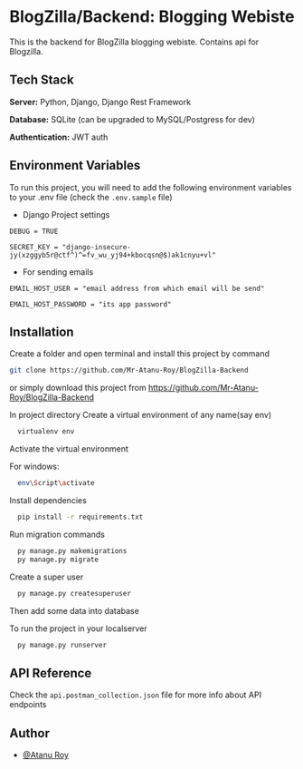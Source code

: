 
# BlogZilla/Backend: Blogging Webiste

This is the backend for BlogZilla blogging webiste.
Contains api for Blogzilla.


## Tech Stack

**Server:** Python, Django, Django Rest Framework

**Database:** SQLite (can be upgraded to MySQL/Postgress for dev)

**Authentication:** JWT auth



## Environment Variables

To run this project, you will need to add the following environment variables to your .env file (check the `.env.sample` file)

- Django Project settings

`DEBUG = TRUE`

`SECRET_KEY = "django-insecure-jy(xzggyb5r@ctf^)^=fv_wu_yj94+kbocqsn@$)ak1cnyu+vl"`

- For sending emails

`EMAIL_HOST_USER = "email address from which email will be send"`

`EMAIL_HOST_PASSWORD = "its app password"`



## Installation

Create a folder and open terminal and install this project by
command 
```bash
git clone https://github.com/Mr-Atanu-Roy/BlogZilla-Backend
```
or simply download this project from https://github.com/Mr-Atanu-Roy/BlogZilla-Backend

In project directory Create a virtual environment of any name(say env)

```bash
  virtualenv env
```
Activate the virtual environment

For windows:
```bash
  env\Script\activate
```
Install dependencies
```bash
  pip install -r requirements.txt
```
Run migration commands
```bash
  py manage.py makemigrations
  py manage.py migrate
```

Create a super user
```bash
  py manage.py createsuperuser
```
Then add some data into database


To run the project in your localserver
```bash
  py manage.py runserver
```

## API Reference
Check the `api.postman_collection.json` file for more info about API endpoints


## Author

- [@Atanu Roy](https://github.com/Mr-Atanu-Roy)